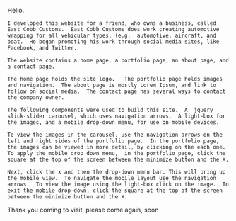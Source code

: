   Hello. 

	I developed this website for a friend, who owns a business, called East Cobb Customs.  East Cobb Customs does work creating automotive wrapping for all vehicular types, (e.g.  automotive, aircraft, and boat.  He began promoting his work through social media sites, like Facebook, and Twitter. 

	The website contains a home page, a portfolio page, an about page, and a contact page.  
    
    The home page holds the site logo.   The portfolio page holds images and navigation.  The about page is mostly Lorem Ipsum, and link to follow on social media.  The contact page has several ways to contact the company owner. 

	The following components were used to build this site.  A  jquery slick-slider carousel, which uses navigation arrows.  A light-box for the images, and a mobile drop-down menu, for use on mobile devices.

	To view the images in the carousel, use the navigation arrows on the left and right sides of the portfolio page.  In the portfolio page, the images can be viewed in more detail, by clicking on the each one.  To apply the mobile drop down menu,  in the portfolio page, click the square at the top of the screen between the minimize button and the X.  

	Next, click the x and then the drop-down menu bar. This will bring up the mobile view.  To navigate the mobile layout use the navigation arrows.  To view the image using the light-box click on the image.  To exit the mobile drop-down, click the square at the top of the screen between the minimize button and the X.  

Thank you coming to visit, please come again, soon  